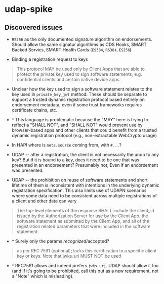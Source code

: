 # udap-spike

## Discovered issues

* `RS256` as the only documented signature algorithm on endorsements. Should allow the same signatur algorithms as CDS Hooks, SMART Backed Servics, SMART Health Cards (`ES384`, `RS384`, `ES256`)

* Binding a registration request to keys

> This protocol MAY be used only by Client Apps that are able to protect the private key used to sign software statements, e.g. confidential clients and certain native device apps.

* Unclear how the key used to sign a software statement relates to the key used in `private_key_jwt` method. These should be separate to support a trusted dynamic registration protocol based entirely on endorsement metadata, even if some trust frameworks requires certificate chains, etc.

* ^ This language  is problematic because the "MAY" here is trying to reflect a "SHALL NOT", and "SHALL NOT" would prevent use by browser-based apps and other clients that could benefit from a trusted dynamic registration protocol (e.g., non-extractable WebCrypto usage)

* In HAPI where is `meta.source` coming from, with `#...`?

* UDAP --  after a registration, the client is not necessarily the undo to any key? But if it is bound to a key, does it need to be one that was  presented in an endorsement? Presumably not,  Even if an endorsement was presented.

* UDAP --  the prohibition on reuse of software statements and short lifetime of them is inconsistent with intentions in the underlying dynamic registration specification. This also  limits use of UDAPN scenarios where some data need to be  consistent across multiple registrations of a client and other data can vary

> The top-level elements of the response SHALL include the client_id issued by the Authorization Server for use by the Client App, the software statement as submitted by the Client App, and all of the registration related parameters that were included in the software statement:

* ^ Surely only the params *recognized*/accepted?


> as per RFC 7591 (optional); locks this certification to a specific client key or keys. Note that jwks_uri MUST NOT be used

* ^ RFC7591 allows and indeed prefers `jwks_uri`. UDAP should allow it too (and if it's going to be prohibited, call this out as a new requirement, not a "Note" which is misleading).
